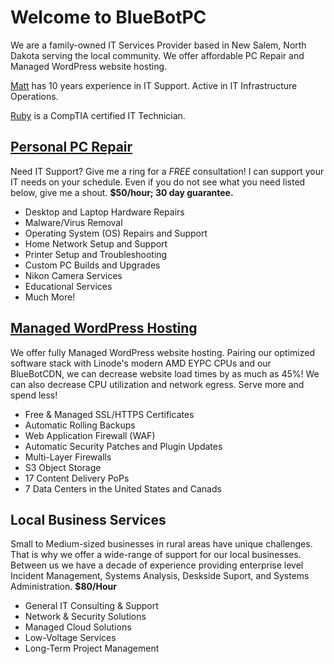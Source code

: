 # Welcome to BlueBotPC

We are a family-owned IT Services Provider based in New Salem, North Dakota serving the local community. We offer affordable PC Repair and Managed WordPress website hosting.

[Matt](https://www.mattfaulkner.net/) has 10 years experience in IT Support. Active in IT Infrastructure Operations.

[Ruby](https://www.mattfaulkner.net/about/ruby/) is a CompTIA certified IT Technician.

## [Personal PC Repair](https://www.bluebotpc.com/pages/pc)

Need IT Support? Give me a ring for a _FREE_ consultation! I can support your IT needs on your schedule. Even if you do not see what you need listed below, give me a shout. **$50/hour; 30 day guarantee.**

- Desktop and Laptop Hardware Repairs
- Malware/Virus Removal
- Operating System (OS) Repairs and Support
- Home Network Setup and Support
- Printer Setup and Troubleshooting
- Custom PC Builds and Upgrades
- Nikon Camera Services
- Educational Services
- Much More!

## [Managed WordPress Hosting](https://www.bluebotpc.com/pages/wordpress)

We offer fully Managed WordPress website hosting. Pairing our optimized software stack with Linode's modern AMD EYPC CPUs and our BlueBotCDN, we can decrease website load times by as much as 45%! We can also decrease CPU utilization and network egress. Serve more and spend less!

- Free & Managed SSL/HTTPS Certificates
- Automatic Rolling Backups
- Web Application Firewall (WAF)
- Automatic Security Patches and Plugin Updates
- Multi-Layer Firewalls
- S3 Object Storage
- 17 Content Delivery PoPs
- 7 Data Centers in the United States and Canads

## Local Business Services

Small to Medium-sized businesses in rural areas have unique challenges. That is why we offer a wide-range of support for our local businesses. Between us we have a decade of experience providing enterprise level Incident Management, Systems Analysis, Deskside Suport, and Systems Administration. **$80/Hour**

- General IT Consulting & Support
- Network & Security Solutions
- Managed Cloud Solutions
- Low-Voltage Services
- Long-Term Project Management
